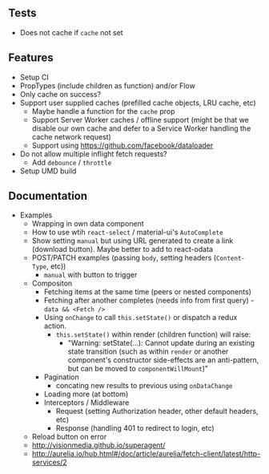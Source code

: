 ## Tests
- Does not cache if `cache` not set

## Features
- Setup CI
- PropTypes (include children as function) and/or Flow
- Only cache on success?
- Support user supplied caches (prefilled cache objects, LRU cache, etc)
  - Maybe handle a function for the `cache` prop
  - Support Server Worker caches / offline support (might be that we disable our own cache and defer to a Service Worker handling the cache network request)
  - Support using https://github.com/facebook/dataloader
- Do not allow multiple inflight fetch requests?
  - Add `debounce` / `throttle`
- Setup UMD build

## Documentation
- Examples
  - Wrapping <Fetch /> in own data component
  - How to use wtih `react-select` / material-ui's `AutoComplete`
  - Show setting `manual` but using URL generated to create a link (download button).  Maybe better to add to react-odata
  - POST/PATCH examples (passing `body`, setting headers (`Content-Type`, etc))
    - `manual` with button to trigger
  - Compositon
    - Fetching items at the same time (peers or nested components)
    - Fetching after another completes (needs info from first query) - `data && <Fetch />`
    - Using `onChange` to call `this.setState()` or dispatch a redux action.
      - `this.setState()` within render (children function) will raise:
        - "Warning: setState(...): Cannot update during an existing state transition (such as within `render` or another component's constructor side-effects are an anti-pattern, but can be moved to `componentWillMount`)"
    - Pagination
      - concating new results to previous using `onDataChange`
    - Loading more (at bottom)
    - Interceptors / Middleware
      - Request (setting Authorization header, other default headers, etc)
      - Response (handling 401 to redirect to login, etc)
  - Reload button on error
  - http://visionmedia.github.io/superagent/
  - http://aurelia.io/hub.html#/doc/article/aurelia/fetch-client/latest/http-services/2